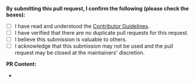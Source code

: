 <!-- Before creating a PR, please select one of the labels in the right-hand side Labels option: [feature], [fix], [documentation], [translation]. This will help Actions categorize PRs for Releases. -->

**By submitting this pull request, I confirm the following (please check the boxes):**

- [ ] I have read and understood the [Contributor Guidelines](https://github.com/Redot-Experimental/launcher/blob/master/CONTRIBUTING.md).
- [ ] I have verified that there are no duplicate pull requests for this request.
- [ ] I believe this submission is valuable to others.
- [ ] I acknowledge that this submission may not be used and the pull request may be closed at the maintainers' discretion.

**PR Content:**

-
